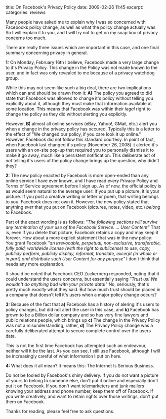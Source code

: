 title: On Facebook's Privacy Policy
date: 2009-02-26 11:45
excerpt: 
categories: reviews

Many people have asked me to explain why I was so concerned with Facebooks policy change, as well as what the policy change actually was. So I will explain it to you, and I will try not to get on my soap box of privacy concerns too much.

There are really three issues which are important in this case, and one final summary concerning privacy in general.

<span style="font-weight: bold;">1:</span> On Monday, February 16th I believe, Facebook made a very large change to it's Privacy Policy. This change in the Policy was not made known to the user, and in fact was only revealed to me because of a privacy watchdog group.

While this may not seem like such a big deal, there are two implications which can and should be drawn from it: <span style="font-weight: bold;">A)</span> The policy you agreed to did state that Facebook was allowed to change it's policy without telling you explicitly about it, although they must make that information available at some location. This means that Facebook was within their *legal* right to change the policy as they did without alerting you explicitly.

However, <span style="font-weight: bold;">B)</span> almost all online services (eBay, Yahoo!, GMail, etc.) alert you when a change in the privacy policy has occured. Typically this is a letter to the effect of "We changed our policy, if you care look it up online." However, Facebook did not follow this standard courtesy. In point of fact, when Facebook last changed it's policy (November 26, 2008) it alerted it's users with an on-site pop-up that required you to personally dismiss it to make it go away, much like a persistent notification. This deliberate act of *not* telling it's users of the policy change brings up the question, why didn't they?

<span style="font-weight: bold;">2:</span> The new policy enacted by Facebook is more open-ended than any online service I have ever known, and I have read *every* Privacy Policy and Terms of Service agreement before I sign up. As of now, the official policy is as would seem natural to the average user: If you put up a picture, it is your picture. If you post a creative writing or letter or poem, that writing belongs to you. Facebook does not own it. However, the new policy stated that anything *ever* that you put on Facebook (pictures, notes, video, etc.) *belong* to Facebook.

Part of the exact wording is as follows: <span style="font-style: italic;">"The following sections will survive any termination of your use of the Facebook Service: ... User Content"</span> That is, even if you delete that picture, Facebook retains a copy and may keep it forever. How about a more explicit statement that was in the new policy: You grant Facebook <span style="font-style: italic;">"an irrevocable, perpetual, non-exclusive, transferable, fully paid, worldwide license (with the right to sublicense) to use, copy, publicly perform, publicly display, reformat, translate, excerpt (in whole or in part) and distribute such User Content for any purpose"</span> I don't think that needs any more explanation.

It should be noted that Facebook CEO Zuckerberg responded, noting that it could understand the users concerns, but essentially saying <span style="font-style: italic;">"Trust us! We wouldn't do anything *bad* with your private data!"</span> No, seriously, that's pretty much *exactly* what they said. But how much trust should be placed in a company that doesn't tell it's users when a major policy change occurs?

<span style="font-weight: bold;">3:</span> Because of the fact that <span style="font-weight: bold;">a)</span> Facebook has a history of alering it's users to policy changes, but did not alert the user in this case, and <span style="font-weight: bold;">b)</span> Facebook has grown to be a Billion dollar company and so has very fine lawyers and public relations people, which brings up <span style="font-weight: bold;">c)</span> The change in the Privacy Policy was not a misunderstanding, rather, <span style="font-weight: bold;">d)</span> The Privacy Policy change was a carefully deliberated attempt to secure complete control over the users data.

This is not the first time Facebook has attempted such an endeavour, neither will it be the last. As you can see, I still use Facebook, although I will be increasingly careful of what information I put on here.

<span style="font-weight: bold;">4:</span> What does it all mean? It means this: The Internet Is Serious Business.

Do not be fooled by Facebook's shiny delivery. If you do not want a picture of yours to belong to someone else, don't put it online and especially don't put it on Facebook. If you don't want telemarketers and junk mailers knowing your address and phone number, keep them off of Facebook. If you write creatively, and want to retain rights over those writings, don't put them on Facebook.

Thanks for reading, please feel free to ask questions.